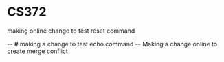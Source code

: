 # CS372

making online change to test reset command

-- # making a change to test echo command
-- Making a change online to create merge conflict
